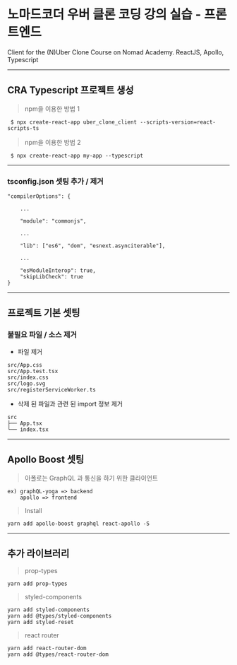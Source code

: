 # 노마드코더 우버 클론 코딩 강의 실습 - 프론트엔드

Client for the (N)Uber Clone Course on Nomad Academy. ReactJS, Apollo, Typescript

---

## CRA Typescript 프로젝트 생성

> npm을 이용한 방법 1

```
 $ npx create-react-app uber_clone_client --scripts-version=react-scripts-ts
```

> npm을 이용한 방법 2

```
 $ npx create-react-app my-app --typescript
```

---

### tsconfig.json 셋팅 추가 / 제거

```
"compilerOptions": {

    ...

    "module": "commonjs",

    ...

    "lib": ["es6", "dom", "esnext.asynciterable"],

    ...

    "esModuleInterop": true,
    "skipLibCheck": true
}
```

---

## 프로젝트 기본 셋팅

### 불필요 파일 / 소스 제거

-   파일 제거

```
src/App.css
src/App.test.tsx
src/index.css
src/logo.svg
src/registerServiceWorker.ts
```

-   삭제 된 파일과 관련 된 import 정보 제거

```
src
├── App.tsx
└── index.tsx
```

---

## Apollo Boost 셋팅

> 아폴로는 GraphQL 과 통신을 하기 위한 클라이언트

```
ex) graphQL-yoga => backend
    apollo => frontend
```

> Install

```
yarn add apollo-boost graphql react-apollo -S
```

---

## 추가 라이브러리

> prop-types

```
yarn add prop-types
```

> styled-components

```
yarn add styled-components
yarn add @types/styled-components
yarn add styled-reset
```

> react router

```
yarn add react-router-dom
yarn add @types/react-router-dom
```
